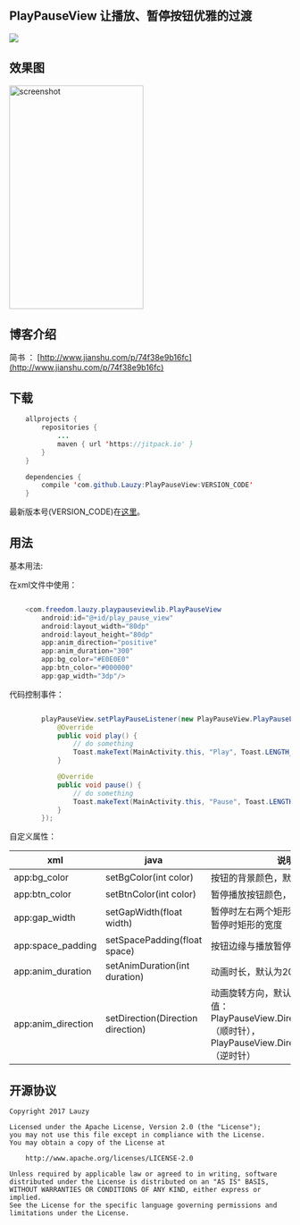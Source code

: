 ##   PlayPauseView  让播放、暂停按钮优雅的过渡

[![](https://jitpack.io/v/Lauzy/PlayPauseView.svg)](https://jitpack.io/#Lauzy/PlayPauseView)

## 效果图

<img src="/Screenshot/20170812PlayPauseViewSR.gif" alt="screenshot" title="screenshot" width="240" height="400" />

## 博客介绍

简书 ： [http://www.jianshu.com/p/74f38e9b16fc](http://www.jianshu.com/p/74f38e9b16fc)

## 下载

```java
    allprojects {
	    repositories {
		    ...
		    maven { url 'https://jitpack.io' }
	    }
	}

    dependencies {
        compile 'com.github.Lauzy:PlayPauseView:VERSION_CODE'
	}
```

最新版本号(VERSION_CODE)在[这里](https://github.com/Lauzy/PlayPauseView/releases)。

## 用法

基本用法:

在xml文件中使用：

```java

    <com.freedom.lauzy.playpauseviewlib.PlayPauseView
        android:id="@+id/play_pause_view"
        android:layout_width="80dp"
        android:layout_height="80dp"
        app:anim_direction="positive"
        app:anim_duration="300"
        app:bg_color="#E0E0E0"
        app:btn_color="#000000"
        app:gap_width="3dp"/>

```

代码控制事件：

```java

        playPauseView.setPlayPauseListener(new PlayPauseView.PlayPauseListener() {
            @Override
            public void play() {
                // do something
                Toast.makeText(MainActivity.this, "Play", Toast.LENGTH_SHORT).show();
            }

            @Override
            public void pause() {
                // do something
                Toast.makeText(MainActivity.this, "Pause", Toast.LENGTH_SHORT).show();
            }
        });

```

自定义属性：

|xml                |java           |说明           |
|-------------------|---------------|---------------|
|app:bg_color       |setBgColor(int color)|按钮的背景颜色，默认为白色
|app:btn_color      |setBtnColor(int color)|暂停播放按钮颜色，默认为黑色
|app:gap_width      |setGapWidth(float width)|暂停时左右两个矩形的距离，默认为暂停时矩形的宽度
|app:space_padding  |setSpacePadding(float space)|按钮边缘与播放暂停按钮的距离
|app:anim_duration  |setAnimDuration(int duration)|动画时长，默认为200ms
|app:anim_direction |setDirection(Direction direction)|动画旋转方向，默认为顺时针。属性值：PlayPauseView.Direction.POSITIVE（顺时针），PlayPauseView.Direction.NEGATIVE（逆时针）


## 开源协议
```
Copyright 2017 Lauzy

Licensed under the Apache License, Version 2.0 (the "License");
you may not use this file except in compliance with the License.
You may obtain a copy of the License at

    http://www.apache.org/licenses/LICENSE-2.0

Unless required by applicable law or agreed to in writing, software
distributed under the License is distributed on an "AS IS" BASIS,
WITHOUT WARRANTIES OR CONDITIONS OF ANY KIND, either express or implied.
See the License for the specific language governing permissions and
limitations under the License.
```
